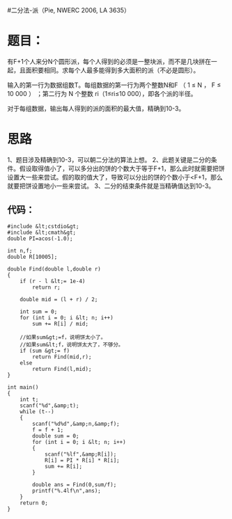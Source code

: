 #二分法-派（Pie, NWERC 2006, LA 3635）
# 题目：

有F+1个人来分N个圆形派，每个人得到的必须是一整块派，而不是几块拼在一起，且面积要相同。求每个人最多能得到多大面积的派（不必是圆形）。

输入的第一行为数据组数T。每组数据的第一行为两个整数N和F （ 1 ≤ N ， F ≤ 10 000 ） ；第二行为 N 个整数 ri（1≤ri≤10 000），即各个派的半径。

对于每组数据，输出每人得到的派的面积的最大值，精确到10-3。

# 思路

1、题目涉及精确到10-3，可以朝二分法的算法上想。 2、此题关键是二分的条件。假设取得值小了，可以多分出的饼的个数大于等于F+1，那么此时就需要把饼设置大一些来尝试。假的取的值大了，导致可以分出的饼的个数小于&lt;F+1，那么就要把饼设置地小一些来尝试。 3、二分的结束条件就是当精确值达到10-3。

## 代码：

```
#include &lt;cstdio&gt;
#include &lt;cmath&gt;
double PI=acos(-1.0);

int n,f;
double R[10005];

double Find(double l,double r)
{
    if (r - l &lt;= 1e-4)
        return r;

    double mid = (l + r) / 2;

    int sum = 0;
    for (int i = 0; i &lt; n; i++)
        sum += R[i] / mid;

    //如果sum&gt;=f，说明饼太小了。
    //如果sum&lt;f，说明饼太大了，不够分。
    if (sum &gt;= f)
        return Find(mid,r);
    else
        return Find(l,mid);
}

int main()
{
    int t;
    scanf("%d",&amp;t);
    while (t--)
    {
        scanf("%d%d",&amp;n,&amp;f);
        f = f + 1;
        double sum = 0;
        for (int i = 0; i &lt; n; i++)
        {
            scanf("%lf",&amp;R[i]);
            R[i] = PI * R[i] * R[i];
            sum += R[i];
        }

        double ans = Find(0,sum/f);
        printf("%.4lf\n",ans);
    }
    return 0;
}


```
